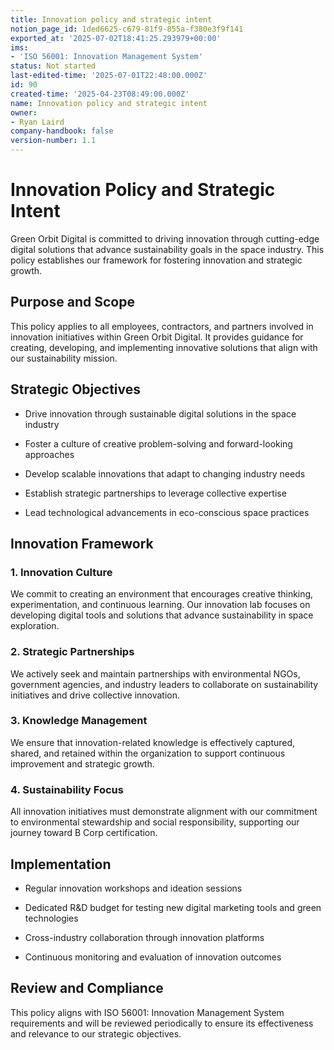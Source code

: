 ```yaml
---
title: Innovation policy and strategic intent
notion_page_id: 1ded6625-c679-81f9-855a-f380e3f9f141
exported_at: '2025-07-02T18:41:25.293979+00:00'
ims:
- 'ISO 56001: Innovation Management System'
status: Not started
last-edited-time: '2025-07-01T22:48:00.000Z'
id: 90
created-time: '2025-04-23T08:49:00.000Z'
name: Innovation policy and strategic intent
owner:
- Ryan Laird
company-handbook: false
version-number: 1.1
---
```


# Innovation Policy and Strategic Intent

Green Orbit Digital is committed to driving innovation through cutting-edge digital solutions that advance sustainability goals in the space industry. This policy establishes our framework for fostering innovation and strategic growth.

## Purpose and Scope

This policy applies to all employees, contractors, and partners involved in innovation initiatives within Green Orbit Digital. It provides guidance for creating, developing, and implementing innovative solutions that align with our sustainability mission.

## Strategic Objectives

- Drive innovation through sustainable digital solutions in the space industry

- Foster a culture of creative problem-solving and forward-looking approaches

- Develop scalable innovations that adapt to changing industry needs

- Establish strategic partnerships to leverage collective expertise

- Lead technological advancements in eco-conscious space practices

## Innovation Framework

### 1. Innovation Culture

We commit to creating an environment that encourages creative thinking, experimentation, and continuous learning. Our innovation lab focuses on developing digital tools and solutions that advance sustainability in space exploration.

### 2. Strategic Partnerships

We actively seek and maintain partnerships with environmental NGOs, government agencies, and industry leaders to collaborate on sustainability initiatives and drive collective innovation.

### 3. Knowledge Management

We ensure that innovation-related knowledge is effectively captured, shared, and retained within the organization to support continuous improvement and strategic growth.

### 4. Sustainability Focus

All innovation initiatives must demonstrate alignment with our commitment to environmental stewardship and social responsibility, supporting our journey toward B Corp certification.

## Implementation

- Regular innovation workshops and ideation sessions

- Dedicated R&D budget for testing new digital marketing tools and green technologies

- Cross-industry collaboration through innovation platforms

- Continuous monitoring and evaluation of innovation outcomes

## Review and Compliance

This policy aligns with ISO 56001: Innovation Management System requirements and will be reviewed periodically to ensure its effectiveness and relevance to our strategic objectives.